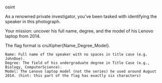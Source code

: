 osint

As a renowned private investigator, you’ve been tasked with identifying the speaker in this photograph.

Your mission: uncover his full name, degree, and the model of his Lenovo laptop from 2014.

The flag format is cruXipher{Name_Degree_Model}.

    Name: Full name of the speaker with no spaces in title case (e.g. JohnDoe).
    Degree: The field of his undergraduate degree in Title Case (e.g., Biology, ComputerScience).
    Model: The Lenovo laptop model (not the series) he used around August 2014. (hint: this part of the flag has exactly six characters)
